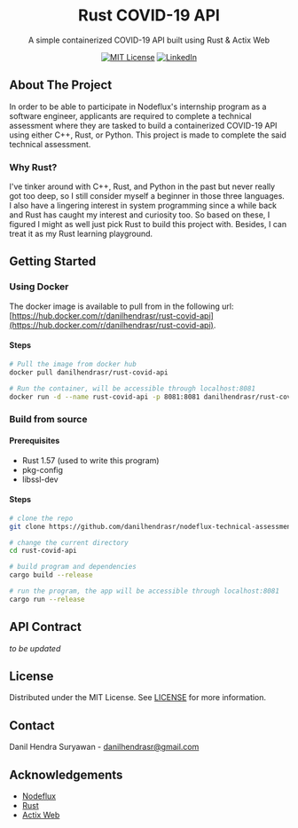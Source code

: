 <p align="center">
  <h1 align="center">Rust COVID-19 API</h1>

  <p align="center">
    A simple containerized COVID-19 API built using Rust & Actix Web
  </p>
</p>

<div align="center">
  
[![MIT License][license-shield]][license-url]
[![LinkedIn][linkedin-shield]][linkedin-url]
  
</div>

<!-- ABOUT THE PROJECT -->
## About The Project
In order to be able to participate in Nodeflux's internship program as a software engineer, 
applicants are required to complete a technical assessment where they are tasked to build a containerized COVID-19 API using either C++, Rust, or Python.
This project is made to complete the said technical assessment. 

### Why Rust?
I've tinker around with C++, Rust, and Python in the past but never really got too deep, so I still consider myself a beginner in those three languages. 
I also have a lingering interest in system programming since a while back and Rust has caught my interest and curiosity too. 
So based on these, I figured I might as well just pick Rust to build this project with. 
Besides, I can treat it as my Rust learning playground.

<!-- GETTING STARTED -->
## Getting Started
### Using Docker
The docker image is available to pull from in the following url: [https://hub.docker.com/r/danilhendrasr/rust-covid-api](https://hub.docker.com/r/danilhendrasr/rust-covid-api).
#### Steps
```bash
# Pull the image from docker hub
docker pull danilhendrasr/rust-covid-api

# Run the container, will be accessible through localhost:8081
docker run -d --name rust-covid-api -p 8081:8081 danilhendrasr/rust-covid-api
```

### Build from source
#### Prerequisites
- Rust 1.57 (used to write this program)
- pkg-config
- libssl-dev

#### Steps
```bash
# clone the repo
git clone https://github.com/danilhendrasr/nodeflux-technical-assessment rust-covid-api

# change the current directory
cd rust-covid-api

# build program and dependencies
cargo build --release

# run the program, the app will be accessible through localhost:8081
cargo run --release
```
## API Contract
_to be updated_

<!-- LICENSE -->
## License

Distributed under the MIT License. See [LICENSE](https://github.com/danilhendrasr/nodeflux-technical-assessment/blob/main/LICENSE) for more information.


<!-- CONTACT -->
## Contact

Danil Hendra Suryawan - danilhendrasr@gmail.com


<!-- ACKNOWLEDGEMENTS -->
## Acknowledgements
* [Nodeflux](https://nodeflux.io)
* [Rust](https://github.com/rust-lang/rust)
* [Actix Web](https://github.com/rust-lang/rust)



<!-- MARKDOWN LINKS & IMAGES -->
<!-- https://www.markdownguide.org/basic-syntax/#reference-style-links -->
[contributors-shield]: https://img.shields.io/github/contributors/othneildrew/Best-README-Template.svg?style=for-the-badge
[contributors-url]: https://github.com/othneildrew/Best-README-Template/graphs/contributors
[forks-shield]: https://img.shields.io/github/forks/othneildrew/Best-README-Template.svg?style=for-the-badge
[forks-url]: https://github.com/othneildrew/Best-README-Template/network/members
[stars-shield]: https://img.shields.io/github/stars/danilhendrasr/yali4j.svg?style=for-the-badge
[stars-url]: https://github.com/danilhendrasr/yali4j/stargazers
[issues-shield]: https://img.shields.io/github/issues/danilhendrasr/yali4j.svg?style=for-the-badge
[issues-url]: https://github.com/danilhendrasr/yali4j/issues
[license-shield]: https://img.shields.io/github/license/danilhendrasr/yali4j.svg?style=for-the-badge
[license-url]: https://github.com/danilhendrasr/yali4j/blob/main/LICENSE
[linkedin-shield]: https://img.shields.io/badge/-LinkedIn-black.svg?style=for-the-badge&logo=linkedin&colorB=555
[linkedin-url]: https://linkedin.com/in/danilhendrasr
[product-screenshot]: images/screenshot.png
